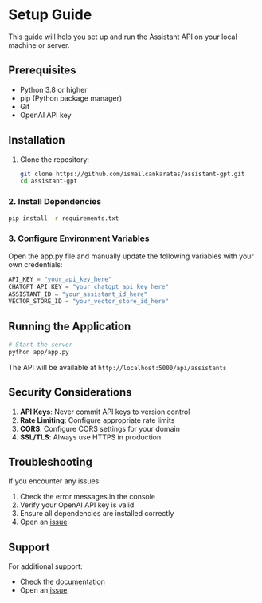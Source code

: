 # Setup Guide

This guide will help you set up and run the Assistant API on your local machine or server.

## Prerequisites

- Python 3.8 or higher
- pip (Python package manager)
- Git
- OpenAI API key

## Installation

1. Clone the repository:
   ```bash
   git clone https://github.com/ismailcankaratas/assistant-gpt.git
   cd assistant-gpt
   ```

### 2. Install Dependencies

```bash
pip install -r requirements.txt
```
### 3. Configure Environment Variables

Open the app.py file and manually update the following variables with your own credentials:
```python
API_KEY = "your_api_key_here"
CHATGPT_API_KEY = "your_chatgpt_api_key_here"
ASSISTANT_ID = "your_assistant_id_here"
VECTOR_STORE_ID = "your_vector_store_id_here"
```

## Running the Application

```bash
# Start the server
python app/app.py
```

The API will be available at `http://localhost:5000/api/assistants`

## Security Considerations

1. **API Keys**: Never commit API keys to version control
2. **Rate Limiting**: Configure appropriate rate limits
3. **CORS**: Configure CORS settings for your domain
4. **SSL/TLS**: Always use HTTPS in production

## Troubleshooting

If you encounter any issues:

1. Check the error messages in the console
2. Verify your OpenAI API key is valid
3. Ensure all dependencies are installed correctly
4. Open an [issue](https://github.com/ismailcankaratas/assistant-gpt/issues)

## Support

For additional support:
- Check the [documentation](api.md)
- Open an [issue](https://github.com/ismailcankaratas/assistant-gpt/issues)
